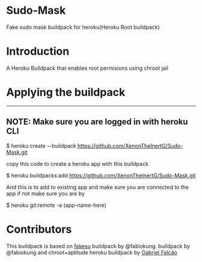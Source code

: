# Sudo-Mask
Fake sudo mask buildpack for heroku(Heroku Root buildpack)


# Introduction

A Heroku Buildpack that enables root permisions using chroot jail

# Applying the buildpack

--------------------------------------------------
NOTE: Make sure you are logged in with heroku CLI
--------------------------------------------------

$ heroku create --buildpack https://github.com/XenonTheInertG/Sudo-Mask.git

copy this code to create a heroku app with this buildpack

$ heroku buildpacks:add https://github.com/XenonTheInertG/Sudo-Mask.git

And this is to add to existing app and make sure you are connected to the app if not make sure you are by

$ heroku git:remote -a (app-name-here)

# Contributors

This buildpack is based on [fakesu](https://github.com/fabiokung/heroku-buildpack-fakesu)
buildpack by @fabiokung. buildpack by @fabiokung and chroot+aptitude heroku buildpack by [Gabriel Falcão](https://github.com/gabrielfalcao)
